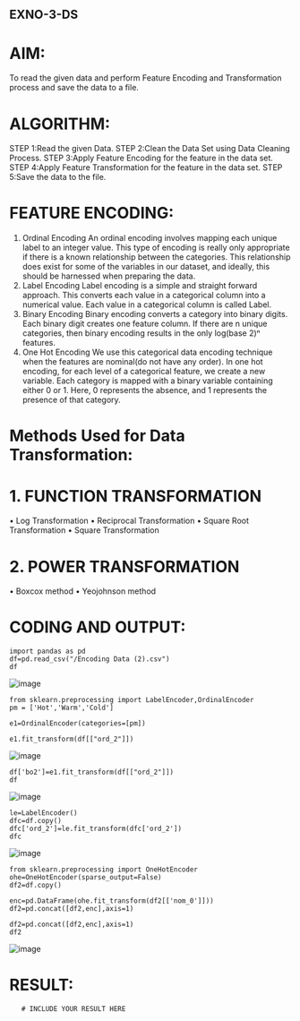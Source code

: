 ## EXNO-3-DS

# AIM:
To read the given data and perform Feature Encoding and Transformation process and save the data to a file.

# ALGORITHM:
STEP 1:Read the given Data.
STEP 2:Clean the Data Set using Data Cleaning Process.
STEP 3:Apply Feature Encoding for the feature in the data set.
STEP 4:Apply Feature Transformation for the feature in the data set.
STEP 5:Save the data to the file.

# FEATURE ENCODING:
1. Ordinal Encoding
An ordinal encoding involves mapping each unique label to an integer value. This type of encoding is really only appropriate if there is a known relationship between the categories. This relationship does exist for some of the variables in our dataset, and ideally, this should be harnessed when preparing the data.
2. Label Encoding
Label encoding is a simple and straight forward approach. This converts each value in a categorical column into a numerical value. Each value in a categorical column is called Label.
3. Binary Encoding
Binary encoding converts a category into binary digits. Each binary digit creates one feature column. If there are n unique categories, then binary encoding results in the only log(base 2)ⁿ features.
4. One Hot Encoding
We use this categorical data encoding technique when the features are nominal(do not have any order). In one hot encoding, for each level of a categorical feature, we create a new variable. Each category is mapped with a binary variable containing either 0 or 1. Here, 0 represents the absence, and 1 represents the presence of that category.

# Methods Used for Data Transformation:
  # 1. FUNCTION TRANSFORMATION
• Log Transformation
• Reciprocal Transformation
• Square Root Transformation
• Square Transformation
  # 2. POWER TRANSFORMATION
• Boxcox method
• Yeojohnson method

# CODING AND OUTPUT:
```
import pandas as pd
df=pd.read_csv("/Encoding Data (2).csv")
df
```
![image](https://github.com/user-attachments/assets/265807e4-0e9c-4c68-838b-40a610b93ef9)
```
from sklearn.preprocessing import LabelEncoder,OrdinalEncoder
pm = ['Hot','Warm','Cold']
```
```
e1=OrdinalEncoder(categories=[pm])
```
```
e1.fit_transform(df[["ord_2"]])
```
![image](https://github.com/user-attachments/assets/3d164d7a-00d1-40f1-bc83-2b25bf5f7693)
```
df['bo2']=e1.fit_transform(df[["ord_2"]])
df
```
![image](https://github.com/user-attachments/assets/7c0bb467-262d-42a6-b0e1-bb0fdaaca6cf)
```
le=LabelEncoder()
dfc=df.copy()
dfc['ord_2']=le.fit_transform(dfc['ord_2'])
dfc
```
![image](https://github.com/user-attachments/assets/6302779d-b0a3-44a9-8d63-d88e7e86bd67)
```
from sklearn.preprocessing import OneHotEncoder
ohe=OneHotEncoder(sparse_output=False)
df2=df.copy()
```
```
enc=pd.DataFrame(ohe.fit_transform(df2[['nom_0']]))
df2=pd.concat([df2,enc],axis=1)
```
```
df2=pd.concat([df2,enc],axis=1)
df2
```
![image](https://github.com/user-attachments/assets/aa7a4a1c-dee9-4f67-9ede-673f4e74cdc1)






















# RESULT:
       # INCLUDE YOUR RESULT HERE

       
